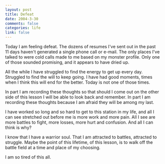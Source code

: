 ```yaml
--- 
layout: post
title: Defeat
date: 2004-3-30
comments: false
categories: life
link: false
---
```

Today I am feeling defeat. The dozens of resumes I've sent out in the past 11 days haven't generated a single phone call or e-mail. The only places I've talked to were cold calls made to me based on my monster profile. Only one of those sounded promising, and it appears to have dried up.

All the while I have struggled to find the energy to get up every day. Struggled to find the will to keep going. I have had good moments, times when I think this will end for the better. Today is not one of those times.

In part I am recording these thoughts so that should I come out on the other side of this lesson I will be able to look back and remember. In part I am recording these thoughts because I am afraid they will be among my last.

I have worked so long and so hard to get to this station in my life, and all I can see stretched out before me is more work and more pain. All I see are more battles to fight, more losses, more hurt and confusion. And all I can think is why?

I know that I have a warrior soul. That I am attracted to battles, attracted to struggle. Maybe the point of this lifetime, of this lesson, is to walk off the battle field at a time and place of my choosing.

I am so tired of this all.
